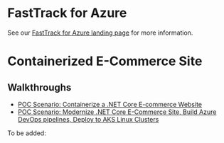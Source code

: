 # FastTrack for Azure

See our [FastTrack for Azure landing page](https://azure.microsoft.com/programs/azure-fasttrack/partners/) for more information.


# Containerized E-Commerce Site

## Walkthroughs

* [POC Scenario: Containerize a .NET Core E-commerce Website](article/contoso-finance.md)
* [POC Scenario: Modernize .NET Core E-Commerce Site, Build Azure DevOps pipelines, Deploy to AKS Linux Clusters](article/eShopOnWeb.md)

To be added:

